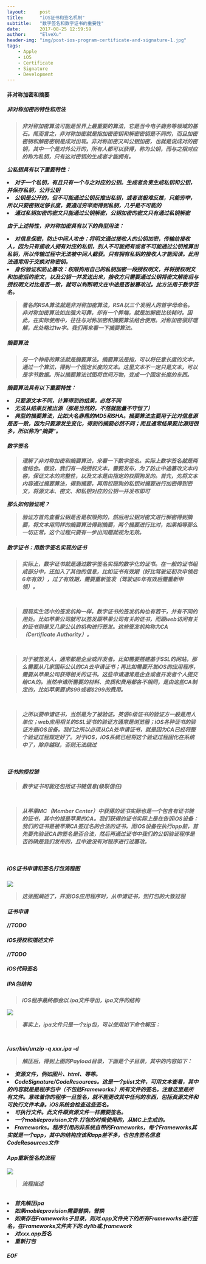 ```yaml
---
layout:     post
title:      "iOS证书和签名机制"
subtitle:   "数字签名和数字证书的重要性"
date:       2017-08-25 12:59:59
author:     "ElveXu"
header-img: "img/post-ios-program-certificate-and-signature-1.jpg"
tags:
    - Apple
    - iOS
    - Certificate
    - Signature
    - Development
---
```



<h4>非对称加密和摘要</h4>
<h5>非对称加密的特性和用法<h5>
<blockquote>非对称加密算法可能是世界上最重要的算法，它是当今电子商务等领域的基石。简而言之，非对称加密就是指加密密钥和解密密钥是不同的，而且加密密钥和解密密钥是成对出现。非对称加密又叫公钥加密，也就是说成对的密钥，其中一个是对外公开的，所有人都可以获得，称为公钥，而与之相对应的称为私钥，只有这对密钥的生成者才能拥有。</blockquote>

<p>公私钥具有以下重要特性：</p>

<li>对于一个私钥，有且只有一个与之对应的公钥。生成者负责生成私钥和公钥，并保存私钥，公开公钥
<li>公钥是公开的，但不可能通过公钥反推出私钥，或者说极难反推，只能穷举，所以只要密钥足够长度，要通过穷举而得到私钥，几乎是不可能的
<li>通过私钥加密的密文只能通过公钥解密，公钥加密的密文只有通过私钥解密

<p>由于上述特性，非对称加密具有以下的典型用法：</p>

<li>对信息保密，防止中间人攻击：将明文通过接收人的公钥加密，传输给接收人，因为只有接收人拥有对应的私钥，别人不可能拥有或者不可能通过公钥推算出私钥，所以传输过程中无法被中间人截获。只有拥有私钥的接收人才能阅读。此用法通常用于交换对称密钥。
<li>身份验证和防止篡改：权限狗用自己的私钥加密一段授权明文，并将授权明文和加密后的密文，以及公钥一并发送出来，接收方只需要通过公钥将密文解密后与授权明文对比是否一致，就可以判断明文在中途是否被篡改过。此方法用于数字签名。
<br>
<blockquote>著名的RSA算法就是非对称加密算法，RSA以三个发明人的首字母命名。
非对称加密算法如此强大可靠，却有一个弊端，就是加解密比较耗时。因此，在实际使用中，往往与对称加密和摘要算法结合使用。对称加密很好理解，此处略过1w字。我们再来看一下摘要算法。</blockquote>

<h5>摘要算法</h5>
<blockquote>另一个神奇的算法就是摘要算法。摘要算法是指，可以将任意长度的文本，通过一个算法，得到一个固定长度的文本。这里文本不一定只是文本，可以是字节数据。所以摘要算法试图将世间万物，变成一个固定长度的东西。</blockquote>

<p>摘要算法具有以下重要特性：</p>

<li>只要源文本不同，计算得到的结果，必然不同
<li>无法从结果反推出源（那是当然的，不然就能量不守恒了）
<li>典型的摘要算法，比如大名鼎鼎的MD5和SHA。摘要算法主要用于比对信息源是否一致，因为只要源发生变化，得到的摘要必然不同；而且通常结果要比源短很多，所以称为“摘要”。

<h4>数字签名</h4>
<blockquote>理解了非对称加密和摘要算法，来看一下数字签名。实际上数字签名就是两者结合。假设，我们有一段授权文本，需要发布，为了防止中途篡改文本内容，保证文本的完整性，以及文本是由指定的权限狗发的。首先，先将文本内容通过摘要算法，得到摘要，再用权限狗的私钥对摘要进行加密得到密文，将源文本、密文、和私钥对应的公钥一并发布即可</blockquote>

<p>那么如何验证呢？</p>
<blockquote>验证方首先查看公钥是否是权限狗的，然后用公钥对密文进行解密得到摘要，将文本用同样的摘要算法得到摘要，两个摘要进行比对，如果相等那么一切正常。这个过程只要有一步出问题就视为无效。</blockquote>

<h5>数字证书：用数字签名实现的证书</h5>
<blockquote>实际上，数字证书就是通过数字签名实现的数字化的证书。在一般的证书组成部分中，还加入了其他的信息，比如证书有效期（好比驾驶证初次申领后6年有效），过了有效期，需要重新签发（驾驶证6年有效后需重新申领）。</blockquote>
<br>
<blockquote>跟现实生活中的签发机构一样，数字证书的签发机构也有若干，并有不同的用处。比如苹果公司就可以签发跟苹果公司有关的证书，而跟web访问有关的证书则是又几家公认的机构进行签发。这些签发机构称为CA（Certificate Authority）。</blockquote>
<br>
<blockquote>对于被签发人，通常都是企业或开发者。比如需要搭建基于SSL的网站，那么需要从几家国际公认的CA去申请证书；再比如需要开发iOS的应用程序，需要从苹果公司获得相关的证书。这些申请通常是企业或者开发者个人提交给CA的。当然申请所需要的材料、资质和费用都各不相同，是由这些CA制定的，比如苹果要求$99或者$299的费用。</blockquote>
<br>
<blockquote>之所以要申请证书，当然是为了被验证。英语6级证书的验证方一般是用人单位；web应用相关的SSL证书的验证方通常是浏览器；iOS各种证书的验证方是iOS设备。我们之所以必须从CA处申请证书，就是因为CA已经将整个验证过程规定好了。对于iOS，iOS系统已经将这个验证过程固化在系统中了，除非越狱，否则无法绕过</blockquote>
<br>

<h4>证书的授权链</h4>
<blockquote>数字证书可能还包括证书链信息(级联信任)</blockquote>
<br>
<blockquote>从苹果MC（Member Center）中获得的证书实际也是一个包含有证书链的证书，其中的根是苹果的CA。我们获得的证书实际上是在告诉iOS设备：我们的证书是被苹果CA签过名的合法的证书。而iOS设备在执行app前，首先要先验证CA的签名是否合法，然后再通过证书中我们的公钥验证程序是否的确是我们发布的，且中途没有对程序进行过篡改。 </blockquote>
<br>

<h5>iOS证书申请和签名打包流程图</h5>

<img src="https://raw.githubusercontent.com/misselvexu/misselvexu.github.io/master/img/in-post/ios-program-certificate-and-sign/ios-package-flow.png">

<blockquote>这张图阐述了，开发iOS应用程序时，从申请证书，到打包的大致过程</blockquote>


<h4>证书申请</h4>
<p>//TODO</p>

<h4>iOS授权和描述文件</h4>

<p>//TODO</p>


<h4>iOS代码签名</h4>
<h5>IPA包结构</h5>
<blockquote>iOS程序最终都会以.ipa文件导出，ipa文件的结构</blockquote>

<img src="https://raw.githubusercontent.com/misselvexu/misselvexu.github.io/master/img/in-post/ios-program-certificate-and-sign/payload-st.png">

<br>
<blockquote>事实上，ipa文件只是一个zip包，可以使用如下命令解压：</blockquote>

<br>
<p>
/usr/bin/unzip -q xxx.ipa -d <destination>
</p>

<blockquote>解压后，得到上图的Payload目录，下面是个子目录，其中的内容如下：</blockquote>

<li>资源文件，例如图片、html、等等。
<li>CodeSignature/CodeResources。这是一个plist文件，可用文本查看，其中的内容就是是程序包中（不包括Frameworks）所有文件的签名。注意这里是所有文件。意味着你的程序一旦签名，就不能更改其中任何的东西，包括资源文件和可执行文件本身。iOS系统会检查这些签名。
<li>可执行文件。此文件跟资源文件一样需要签名。
<li>一个mobileprovision文件.打包的时候使用的，从MC上生成的。
<li>Frameworks。程序引用的非系统自带的Frameworks，每个Frameworks其实就是一个app，其中的结构应该和app差不多，也包含签名信息CodeResources文件
<h4>App重新签名的流程</h4>

<img src="https://raw.githubusercontent.com/misselvexu/misselvexu.github.io/master/img/in-post/ios-program-certificate-and-sign/resign-flow.png">

<blockquote>流程描述</blockquote>
<br>
  <li>首先解压ipa
  <li>如果mobileprovision需要替换，替换
  <li>如果存在Frameworks子目录，则对.app文件夹下的所有Frameworks进行签名，在Frameworks文件夹下的.dylib或.framework
  <li>对xxx.app签名
  <li>重新打包


<h5>EOF</h5>


